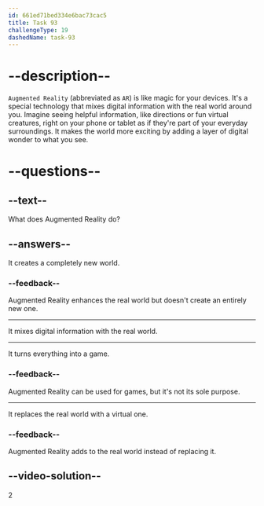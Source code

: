 ```yaml
---
id: 661ed71bed334e6bac73cac5
title: Task 93
challengeType: 19
dashedName: task-93
---
```


# --description--

`Augmented Reality` (abbreviated as `AR`) is like magic for your devices. It's a special technology that mixes digital information with the real world around you. Imagine seeing helpful information, like directions or fun virtual creatures, right on your phone or tablet as if they're part of your everyday surroundings. It makes the world more exciting by adding a layer of digital wonder to what you see.

# --questions--

## --text--

What does Augmented Reality do?

## --answers--

It creates a completely new world.

### --feedback--

Augmented Reality enhances the real world but doesn't create an entirely new one.

---

It mixes digital information with the real world.

---

It turns everything into a game.

### --feedback--

Augmented Reality can be used for games, but it's not its sole purpose.

---

It replaces the real world with a virtual one.

### --feedback--

Augmented Reality adds to the real world instead of replacing it.

## --video-solution--

2
